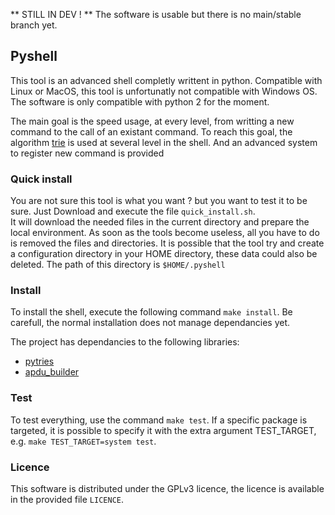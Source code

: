 ** STILL IN DEV ! **
The software is usable but there is no main/stable branch yet.

## Pyshell ##

This tool is an advanced shell completly writtent in python.  Compatible with Linux or MacOS, this tool is unfortunatly not compatible with Windows OS.  The software is only compatible with python 2 for the moment.

The main goal is the speed usage, at every level, from writting a new command to the call of an existant command.
To reach this goal, the algorithm [trie](http://en.wikipedia.org/wiki/Trie) is used at several level in the shell.  And an advanced system to register new command is provided

### Quick install ###

You are not sure this tool is what you want ? but you want to test it to be sure.  Just Download and execute the file `quick_install.sh`.  
It will download the needed files in the current directory and prepare the local environment. 
As soon as the tools become useless, all you have to do is removed the files and directories.
It is possible that the tool try and create a configuration directory in your HOME directory, these data could also be deleted.  The path of this directory is `$HOME/.pyshell`

### Install ###

To install the shell, execute the following command `make install`.  Be carefull, the normal installation does not manage dependancies yet.  

The project has dependancies to the following libraries:
* [pytries](https://github.com/djo938/pytries)
* [apdu_builder](https://github.com/djo938/apdu_builder)

### Test ###

To test everything, use the command `make test`.  If a specific package is targeted, it is possible to specify it with the extra argument TEST_TARGET, e.g. `make TEST_TARGET=system test`.  

### Licence ###

This software is distributed under the GPLv3 licence, the licence is available in the provided file `LICENCE`.

